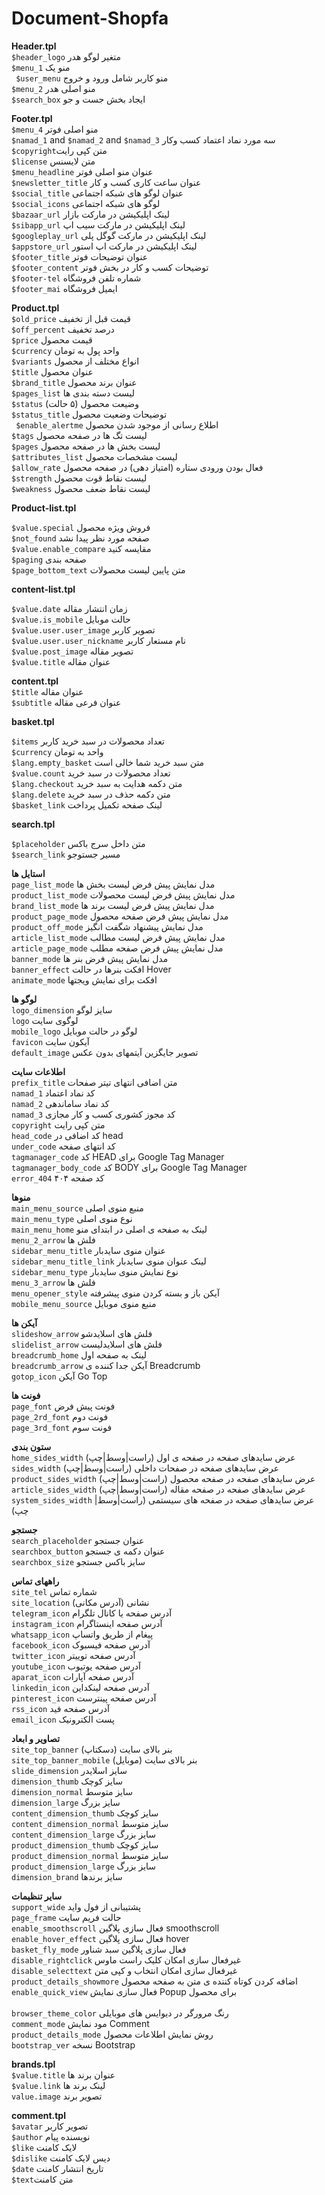 # Document-Shopfa
**Header.tpl** <br>
`$header_logo` متغیر لوگو هدر <br>
`$menu_1` منو یک <br>
` $user_menu`  منو کاربر شامل ورود و خروج <br>
‍‍`$menu_2` منو اصلی هدر <br>
`$search_box‍‍` ایجاد بخش جست و جو <br>

**Footer.tpl** <br>
` $menu_4 ` منو اصلی فوتر <br>
 `$namad_1` and `$namad_2` and `$namad_3` سه مورد نماد اعتماد کسب وکار
<br>
 `$copyright`متن کپی رایت<br>
  ‍`$license` متن لایسنس
<br>
`$menu_headline` عنوان منو اصلی فوتر
<br>
`$newsletter_title` عنوان ساعت کاری کسب و کار
<br>
`$social_title` عنوان لوگو های شبکه اجتماعی
<br>
`$social_icons` لوگو های شبکه اجتماعی
<br>
`$bazaar_url` لینک اپلیکیشن در مارکت بازار
<br>
`$sibapp_url` لینک اپلیکیشن در مارکت سیب اپ
<br>
‍`$googleplay_url` لینک اپلیکیشن در مارکت گوگل پلی
<br>
`$appstore_url` لینک اپلیکیشن در مارکت اپ استور
<br>
`$footer_title` عنوان توضیحات فوتر
<br>
`$footer_content` توضیحات کسب و کار در بخش فوتر
<br>
`$footer-tel` شماره تلفن فروشگاه 
<br>
`$footer_mai` ایمیل فروشگاه 

**Product.tpl** <br>
`$old_price` قیمت قبل از تخفیف
<br>
`$off_percent` درصد تخفیف
<br>
`$price` قیمت محصول 
<br>
`$currency` واحد پول به تومان
<br>
‍‍‍‍`$variants` انواع مختلف از محصول
<br>
`$title` عنوان محصول 
<br>
`$brand_title` عنوان برند محصول
<br>
`$pages_list` لیست دسته بندی ها 
<br>
`$status` وضیعت محصول (۵ حالت)
‍‍‍<br>
`$status_title` توضیحات وضعیت محصول
<br>
` $enable_alertme` اطلاع رسانی از موجود شدن محصول
<br>
`$tags` لیست تگ ها در صفحه محصول
<br>
`$pages` لیست بخش ها در صفحه محصول
<br>
`$attributes_list` لیست مشخصات محصول 
<br>
`$allow_rate`  فعال بودن ورودی ستاره (امتیاز دهی) در صفحه محصول
<br>
`$strength` لیست نقاط قوت محصول
<br>
`$weakness`‍‍ لیست نقاط ضعف محصول
<br>


**Product-list.tpl**


`$value.special` فروش ویژه محصول
<br>
`$not_found` صفحه مورد نظر پیدا نشد
<br>
`$value.enable_compare` مقایسه کنید 
<br>
`$paging` صفحه بندی 
<br>
`$page_bottom_text` متن پایین لیست محصولات


**content-list.tpl**


`$value.date` زمان انتشار مقاله
<br>
`$value.is_mobile` حالت موبایل
<br>
`$value.user.user_image` تصویر کاربر
<br>
`$value.user.user_nickname` نام مستعار کاربر 
<br>
`$value.post_image` تصویر مقاله 
<br>
`$value.title` عنوان مقاله 

**content.tpl**
<br>
`$title` عنوان مقاله
<br>
`$subtitle` عنوان فرعی مقاله

**basket.tpl**


`$items` تعداد محصولات در سبد خرید کاربر
<br>
`$currency` واحد به تومان
<br>
`$lang.empty_basket` متن سبد خرید شما خالی است
<br>
‍‍`$value.count` تعداد محصولات در سبد خرید
<br>
`$lang.checkout` متن دکمه هدایت به سبد خرید 
<br>
`$lang.delete` متن دکمه حذف در سبد خرید 
<br>
`$basket_link` لینک صفحه تکمیل پرداخت

 **search.tpl**
 
 `$placeholder` متن داخل سرج باکس 
 <br>
 `$search_link`  مسیر جستوجو
 ‍‍‍‍‍‍<br>

**استایل ها**
<br>
`page_list_mode`  مدل نمایش پیش فرض لیست بخش ها
<br>
`product_list_mode`  مدل نمایش پیش فرض لیست محصولات
<br>
`brand_list_mode`  مدل نمایش پیش فرض لیست برند ها
<br>
`product_page_mode`  مدل نمایش پیش فرض صفحه محصول
<br>
`product_off_mode`  مدل نمایش پیشنهاد شگفت انگیز
<br>
`article_list_mode`  مدل نمایش پیش فرض لیست مطالب
<br>
`article_page_mode`  مدل نمایش پیش فرض صفحه مطلب
<br>
`banner_mode`  مدل نمایش پیش فرض بنر ها
<br>
`banner_effect`  افکت بنرها در حالت Hover
<br>
`animate_mode`  افکت برای نمایش ویجتها
<br>

**لوگو ها**
<br>
`logo_dimension`  سایز لوگو
<br>
`logo`  لوگوی سایت
<br>
`mobile_logo`  لوگو در حالت موبایل
<br>
`favicon`  آیکون سایت
<br>
`default_image`  تصویر جایگزین آیتمهای بدون عکس 
<br>

**اطلاعات سایت**
<br>
`prefix_title`  متن اضافی انتهای تیتر صفحات
<br>
`namad_1`  کد نماد اعتماد
<br>
`namad_2`  کد نماد ساماندهی
<br>
`namad_3`  کد مجوز کشوری کسب و کار مجازی
<br>
`copyright`  متن کپی رایت
<br>
`head_code`  کد اضافی در head
<br>
`under_code`  کد انتهای صفحه
<br>
`tagmanager_code`  کد HEAD برای Google Tag Manager
<br>
`tagmanager_body_code`  کد BODY برای Google Tag Manager
<br>
`error_404`  کد صفحه ۴۰۴
<br>

**منوها**
<br>
`main_menu_source`  منبع منوی اصلی
<br>
`main_menu_type`  نوع منوی اصلی
<br>
`main_menu_home`  لینک به صفحه ی اصلی در ابتدای منو
<br>
`menu_2_arrow`  فلش ها
<br>
`sidebar_menu_title`  عنوان منوی سایدبار
<br>
`sidebar_menu_title_link`  لینک عنوان منوی سایدبار
<br>
`sidebar_menu_type`  نوع نمایش منوی سایدبار
<br>
`menu_3_arrow`  فلش ها
<br>
`menu_opener_style`  آیکن باز و بسته کردن منوی پیشرفته
<br>
`mobile_menu_source`  منبع منوی موبایل
<br>

**آیکن ها**
<br>
`slideshow_arrow`  فلش های اسلایدشو
<br>
`slidelist_arrow`  فلش های اسلایدلیست
<br>
`breadcrumb_home`  لینک به صفحه اول
<br>
`breadcrumb_arrow`  آیکن جدا کننده ی Breadcrumb
<br>
`gotop_icon`  آیکن Go Top
<br>

**فونت ها**
<br>
`page_font`  فونت پیش فرض
<br>
`page_2rd_font`  فونت دوم
<br>
`page_3rd_font`  فونت سوم
<br>

**ستون بندی**
<br>
`home_sides_width`  عرض سایدهای صفحه در صفحه ی اول (راست|وسط|چپ)
<br>
`sides_width`  عرض سایدهای صفحه در صفحات داخلی (راست|وسط|چپ)
<br>
`product_sides_width`  عرض سایدهای صفحه در صفحه محصول (راست|وسط|چپ)
<br>
`article_sides_width`  عرض سایدهای صفحه در صفحه مقاله (راست|وسط|چپ)
<br>
`system_sides_width`  عرض سایدهای صفحه در صفحه های سیستمی (راست|وسط|چپ)
<br>

**جستجو**
<br>
`search_placeholder`  عنوان جستجو
<br>
`searchbox_button`  عنوان دکمه ی جستجو
<br>
`searchbox_size`  سایز باکس جستجو
<br>

**راههای تماس**
<br>
`site_tel`  شماره تماس
<br>
`site_location`  نشانی (آدرس مکانی)
<br>
`telegram_icon`  آدرس صفحه یا کانال تلگرام
<br>
`instagram_icon`  آدرس صفحه اینستاگرام
<br>
`whatsapp_icon`  پیغام از طریق واتساپ
<br>
`facebook_icon`  آدرس صفحه فیسبوک
<br>
`twitter_icon`  آدرس صفحه توییتر
<br>
`youtube_icon`  آدرس صفحه یوتیوب
<br>
`aparat_icon`  آدرس صفحه آپارات
<br>
`linkedin_icon`  آدرس صفحه لینکداین
<br>
`pinterest_icon`  آدرس صفحه پینترست
<br>
`rss_icon`  آدرس صفحه فید
<br>
`email_icon`  پست الکترونیک
<br>

**تصاویر و ابعاد**
<br>
`site_top_banner`  بنر بالای سایت (دسکتاپ)
<br>
`site_top_banner_mobile`  بنر بالای سایت (موبایل)
<br>
`slide_dimension`  سایز اسلایدر
<br>
`dimension_thumb`  سایز کوچک
<br>
`dimension_normal`  سایز متوسط
<br>
`dimension_large`  سایز بزرگ
<br>
`content_dimension_thumb`  سایز کوچک
<br>
`content_dimension_normal`  سایز متوسط
<br>
`content_dimension_large`  سایز بزرگ
<br>
`product_dimension_thumb`  سایز کوچک
<br>
`product_dimension_normal`  سایز متوسط
<br>
`product_dimension_large`  سایز بزرگ
<br>
`dimension_brand`  سایز برندها
<br>

**سایر تنظیمات**
<br>
`support_wide`  پشتیبانی از فول واید
<br>
`page_frame`  حالت فریم سایت
<br>
`enable_smoothscroll`  فعال سازی پلاگین smoothscroll
<br>
`enable_hover_effect`  فعال سازی پلاگین hover
<br>
`basket_fly_mode`  فعال سازی پلاگین سبد شناور
<br>
`disable_rightclick`  غیرفعال سازی امکان کلیک راست ماوس
<br>
`disable_selecttext`  غیرفعال سازی امکان انتخاب و کپی متن
<br>
`product_details_showmore`  اضافه کردن کوتاه کننده ی متن به صفحه محصول
<br>
`enable_quick_view`  فعال سازی نمایش Popup برای محصول  
<br>
`browser_theme_color`  رنگ مرورگر در دیوایس های موبایلی
<br>
`comment_mode`  مود نمایش Comment
<br>
`product_details_mode`  روش نمایش اطلاعات محصول
<br>
`bootstrap_ver`  نسخه Bootstrap
<br>

**brands.tpl**
<br>
`$value.title` عنوان برند ها 
<br>
`$value.link` لینک برند ها 
<br>
`value.image` تصویر برند


**comment.tpl**
<br>
`$avatar` تصویر کاربر 
<br>
`$author` نویسنده پیام
<br>
`$like` لایک  کامنت
<br>
`$dislike` دیس لایک کامنت
<br>
`$date` تاریخ انتشار کامنت
<br>
`$text`متن کامنت
